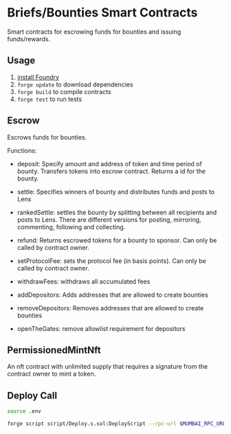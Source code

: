 # Briefs/Bounties Smart Contracts

Smart contracts for escrowing funds for bounties and issuing funds/rewards.

## Usage

1. [install Foundry](https://book.getfoundry.sh/getting-started/installation.html)
2. `forge update` to download dependencies
3. `forge build` to compile contracts
4. `forge test` to run tests

## Escrow

Escrows funds for bounties.

Functions:

- deposit: Specify amount and address of token and time period of bounty. Transfers tokens into escrow contract. Returns a id for the bounty.

- settle: Specifies winners of bounty and distributes funds and posts to Lens

- rankedSettle: settles the bounty by splitting between all recipients and posts to Lens. There are different versions for posting, mirroring, commenting, following and collecting.

- refund: Returns escrowed tokens for a bounty to sponsor. Can only be called by contract owner.

- setProtocolFee: sets the protocol fee (in basis points). Can only be called by contract owner.

- withdrawFees: withdraws all accumulated fees

- addDepositors: Adds addresses that are allowed to create bounties

- removeDepositors: Removes addresses that are allowed to create bounties

- openTheGates: remove allowlist requirement for depositors

## PermissionedMintNft

An nft contract with unlimited supply that requires a signature from the contract owner to mint a token.

## Deploy Call

```bash
source .env

forge script script/Deploy.s.sol:DeployScript --rpc-url $MUMBAI_RPC_URL --broadcast --verify -vvvv
```
